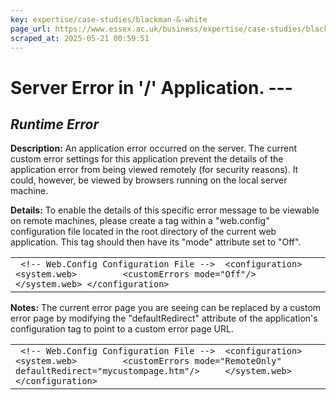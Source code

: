 ```yaml
---
key: expertise/case-studies/blackman-&-white
page_url: https://www.essex.ac.uk/business/expertise/case-studies/blackman-&-white
scraped_at: 2025-05-21 00:59:51
---
```


# Server Error in '/' Application. ---

## *Runtime Error*


 **Description:** An application error occurred on the server. The current custom error settings for this application prevent the details of the application error from being viewed remotely (for security reasons). It could, however, be viewed by browsers running on the local server machine.
  
  
**Details:** To enable the details of this specific error message to be viewable on remote machines, please create a <customErrors> tag within a "web.config" configuration file located in the root directory of the current web application. This <customErrors> tag should then have its "mode" attribute set to "Off".  
  

|  |
| --- |
| ````  <!-- Web.Config Configuration File -->  <configuration>     <system.web>         <customErrors mode="Off"/>     </system.web> </configuration> ```` |

  
**Notes:** The current error page you are seeing can be replaced by a custom error page by modifying the "defaultRedirect" attribute of the application's <customErrors> configuration tag to point to a custom error page URL.  
  

|  |
| --- |
| ````  <!-- Web.Config Configuration File -->  <configuration>     <system.web>         <customErrors mode="RemoteOnly" defaultRedirect="mycustompage.htm"/>     </system.web> </configuration> ```` |
